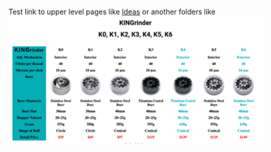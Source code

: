Test link to upper level pages like [Ideas](../Ideas.md) or another folders like ![KINGrinder](../Images/KINGrinder.png)